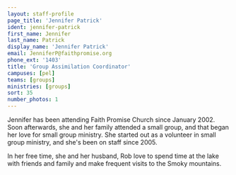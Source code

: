 ```yaml
---
layout: staff-profile
page_title: 'Jennifer Patrick'
ident: jennifer-patrick
first_name: Jennifer
last_name: Patrick
display_name: 'Jennifer Patrick'
email: JenniferP@faithpromise.org
phone_ext: '1403'
title: 'Group Assimilation Coordinator'
campuses: [pel]
teams: [groups]
ministries: [groups]
sort: 35
number_photos: 1
---
```


Jennifer has been attending Faith Promise Church since January 2002. Soon afterwards, she and her family attended a small group, and that began her love for small group ministry. She started out as a volunteer in small group ministry, and she's been on staff since 2005.

In her free time, she and her husband, Rob love to spend time at the lake with friends and family and make frequent visits to the Smoky mountains.